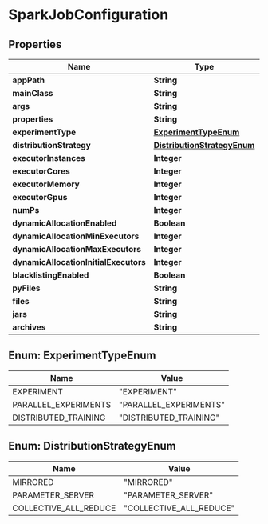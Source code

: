 # SparkJobConfiguration

## Properties
Name | Type | Description | Notes
------------ | ------------- | ------------- | -------------
**appPath** | **String** |  |  [optional]
**mainClass** | **String** |  |  [optional]
**args** | **String** |  |  [optional]
**properties** | **String** |  |  [optional]
**experimentType** | [**ExperimentTypeEnum**](#ExperimentTypeEnum) |  |  [optional]
**distributionStrategy** | [**DistributionStrategyEnum**](#DistributionStrategyEnum) |  |  [optional]
**executorInstances** | **Integer** |  |  [optional]
**executorCores** | **Integer** |  |  [optional]
**executorMemory** | **Integer** |  |  [optional]
**executorGpus** | **Integer** |  |  [optional]
**numPs** | **Integer** |  |  [optional]
**dynamicAllocationEnabled** | **Boolean** |  |  [optional]
**dynamicAllocationMinExecutors** | **Integer** |  |  [optional]
**dynamicAllocationMaxExecutors** | **Integer** |  |  [optional]
**dynamicAllocationInitialExecutors** | **Integer** |  |  [optional]
**blacklistingEnabled** | **Boolean** |  |  [optional]
**pyFiles** | **String** |  |  [optional]
**files** | **String** |  |  [optional]
**jars** | **String** |  |  [optional]
**archives** | **String** |  |  [optional]

<a name="ExperimentTypeEnum"></a>
## Enum: ExperimentTypeEnum
Name | Value
---- | -----
EXPERIMENT | &quot;EXPERIMENT&quot;
PARALLEL_EXPERIMENTS | &quot;PARALLEL_EXPERIMENTS&quot;
DISTRIBUTED_TRAINING | &quot;DISTRIBUTED_TRAINING&quot;

<a name="DistributionStrategyEnum"></a>
## Enum: DistributionStrategyEnum
Name | Value
---- | -----
MIRRORED | &quot;MIRRORED&quot;
PARAMETER_SERVER | &quot;PARAMETER_SERVER&quot;
COLLECTIVE_ALL_REDUCE | &quot;COLLECTIVE_ALL_REDUCE&quot;
